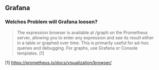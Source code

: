 ## Grafana

### Welches Problem will Grafana loesen?

> The expression browser is available at /graph on the Prometheus server, allowing you to enter any expression and see its result either in a table or graphed over time.
> This is primarily useful for ad-hoc queries and debugging. For graphs, use Grafana or Console templates. [1]

[1] https://prometheus.io/docs/visualization/browser/
